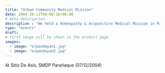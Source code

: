 ```yaml
---
title: "Urban Community Medical Mission"
date: 2004-30-11T08:00:16+06:00
# meta description
description : "We held a Homeopathy & Acupuncture Medical Mission in Pandayan Bulacan with DOH Representative Dr. Ras & Noel Tuazon"
type: "events"
draft: 
# first image will be shown in the product page
images:
  - image: "e/pandayan1.jpg"
  - image: "e/pandayan2.jpg"    
---
```



<!-- We held a Homeopathy & Acupuncture Medical Mission in Pandayan Bulacan with DOH Representative Dr. Ras & Noel Tuazon. -->


At Sitio De Asis, SMDP Parañaque (07/12/2004)

